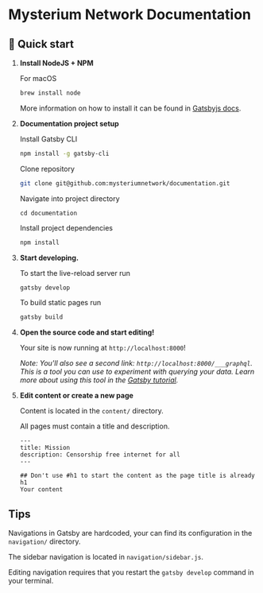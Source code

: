 # Mysterium Network Documentation

## 🚀 Quick start

1.  **Install NodeJS + NPM**

    For macOS
    
    ```bash
    brew install node
    ```
    
    More information on how to install it can be found in [Gatsbyjs docs](https://www.gatsbyjs.com/tutorial/part-zero/).

1.  **Documentation project setup**

    Install Gatsby CLI
    
    ```bash
    npm install -g gatsby-cli
    ```
    
    Clone repository
    ```bash
    git clone git@github.com:mysteriumnetwork/documentation.git
    ```
    
    Navigate into project directory
    ```
    cd documentation
    ```
    
    Install project dependencies
    
    ```bash
    npm install
    ```

1.  **Start developing.**

    To start the live-reload server run

    ```bash
    gatsby develop
    ```
    
    To build static pages run
    ```bash
    gatsby build
    ```

1.  **Open the source code and start editing!**

    Your site is now running at `http://localhost:8000`!

    _Note: You'll also see a second link: _`http://localhost:8000/___graphql`_. This is a tool you can use to experiment with querying your data. Learn more about using this tool in the [Gatsby tutorial](https://www.gatsbyjs.com/tutorial/part-five/#introducing-graphiql)._

1.  **Edit content or create a new page**

    Content is located in the `content/` directory.
    
    All pages must contain a title and description.
    ```
    ---
    title: Mission
    description: Censorship free internet for all
    ---
    
    ## Don't use #h1 to start the content as the page title is already h1
    Your content
    ```

## Tips

Navigations in Gatsby are hardcoded, your can find its configuration in the `navigation/` directory.

The sidebar navigation is located in `navigation/sidebar.js`.

Editing navigation requires that you restart the `gatsby develop` command in your terminal.
